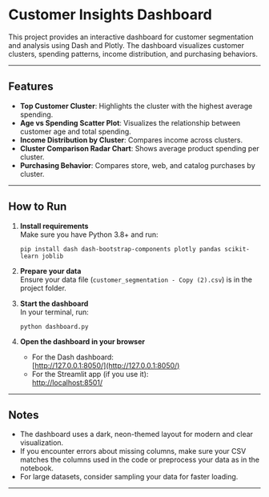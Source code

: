 # Customer Insights Dashboard

This project provides an interactive dashboard for customer segmentation and analysis using Dash and Plotly. The dashboard visualizes customer clusters, spending patterns, income distribution, and purchasing behaviors.

---

## Features

- **Top Customer Cluster**: Highlights the cluster with the highest average spending.
- **Age vs Spending Scatter Plot**: Visualizes the relationship between customer age and total spending.
- **Income Distribution by Cluster**: Compares income across clusters.
- **Cluster Comparison Radar Chart**: Shows average product spending per cluster.
- **Purchasing Behavior**: Compares store, web, and catalog purchases by cluster.

---

## How to Run

1. **Install requirements**  
   Make sure you have Python 3.8+ and run:
   ```
   pip install dash dash-bootstrap-components plotly pandas scikit-learn joblib
   ```

2. **Prepare your data**  
   Ensure your data file (`customer_segmentation - Copy (2).csv`) is in the project folder.

3. **Start the dashboard**  
   In your terminal, run:
   ```
   python dashboard.py
   ```

4. **Open the dashboard in your browser**  
   - For the Dash dashboard:  
     [http://127.0.0.1:8050/](http://127.0.0.1:8050/)
   - For the Streamlit app (if you use it):  
     [http://localhost:8501/](http://localhost:8501/)

---

## Notes

- The dashboard uses a dark, neon-themed layout for modern and clear visualization.
- If you encounter errors about missing columns, make sure your CSV matches the columns used in the code or preprocess your data as in the notebook.
- For large datasets, consider sampling your data for faster loading.

---


